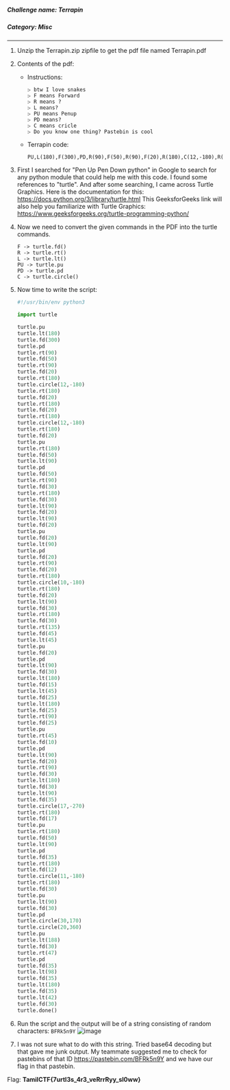 ##### Challenge name: Terrapin
##### Category: Misc
---

1. Unzip the Terrapin.zip zipfile to get the pdf file named Terrapin.pdf 
2. Contents of the pdf:
    - Instructions:
    
        ```
        ▷ btw I love snakes
        ▷ F means Forward
        ▷ R means ?
        ▷ L means?
        ▷ PU means Penup
        ▷ PD means?
        ▷ C means cricle
        ▷ Do you know one thing? Pastebin is cool
        ````
    - Terrapin code:
    
        ```
        PU,L(180),F(300),PD,R(90),F(50),R(90),F(20),R(180),C(12,-180),R(180),F(20),R(180),F(20),R(180),C(12,-180),R(180),F(20),PU,R(180),F(50),L(90),PD,F(50),R(90),F(30),R(180),F(30),L(90),F(20),L(90),F(20),PU,F(20),L(90),PD,F(20),R(90),F(20),R(180),C(10,-180),R(180),F(20),L(90),F(30),R(180),F(30),R(135),F(45),L(45),PU,F(20),PD,L(90),F(30),L(180),F(15),L(45),F(25),L(180),F(25),R(90),F(25),PU,R(45),F(10),PD,L(90),F(20),R(90),F(30),L(180),F(30),L(90),F(35),C(17,-270),R(180),F(17),PU,R(180),F(50),L(90),PD,F(35),R(180),F(12),C(11,-180),R(180),F(30),PU,L(90),F(30),PD,C(30,170),C(20,360),PU,L(188),F(30),R(47),PD,F(35),L(98),F(35),L(180),F(35),L(42),F(30)
        ```
3. First I searched for "Pen Up Pen Down python" in Google to search for any python module that could help me with this code. I found some references to "turtle". And after some searching, I came across Turtle Graphics. Here is the documentation for this: https://docs.python.org/3/library/turtle.html
This GeeksforGeeks link will also help you familiarize with Turtle Graphics: https://www.geeksforgeeks.org/turtle-programming-python/
4. Now we need to convert the given commands in the PDF into the turtle commands.

    ```
    F -> turtle.fd()
    R -> turtle.rt()
    L -> turtle.lt()
    PU -> turtle.pu
    PD -> turtle.pd
    C -> turtle.circle()
    ```
    
5. Now time to write the script:
    
    ```py
    #!/usr/bin/env python3

    import turtle

    turtle.pu
    turtle.lt(180)
    turtle.fd(300)
    turtle.pd
    turtle.rt(90)
    turtle.fd(50)
    turtle.rt(90)
    turtle.fd(20)
    turtle.rt(180)
    turtle.circle(12,-180)
    turtle.rt(180)
    turtle.fd(20)
    turtle.rt(180)
    turtle.fd(20)
    turtle.rt(180)
    turtle.circle(12,-180)
    turtle.rt(180)
    turtle.fd(20)
    turtle.pu
    turtle.rt(180)
    turtle.fd(50)
    turtle.lt(90)
    turtle.pd
    turtle.fd(50)
    turtle.rt(90)
    turtle.fd(30)
    turtle.rt(180)
    turtle.fd(30)
    turtle.lt(90)
    turtle.fd(20)
    turtle.lt(90)
    turtle.fd(20)
    turtle.pu
    turtle.fd(20)
    turtle.lt(90)
    turtle.pd
    turtle.fd(20)
    turtle.rt(90)
    turtle.fd(20)
    turtle.rt(180)
    turtle.circle(10,-180)
    turtle.rt(180)
    turtle.fd(20)
    turtle.lt(90)
    turtle.fd(30)
    turtle.rt(180)
    turtle.fd(30)
    turtle.rt(135)
    turtle.fd(45)
    turtle.lt(45)
    turtle.pu
    turtle.fd(20)
    turtle.pd
    turtle.lt(90)
    turtle.fd(30)
    turtle.lt(180)
    turtle.fd(15)
    turtle.lt(45)
    turtle.fd(25)
    turtle.lt(180)
    turtle.fd(25)
    turtle.rt(90)
    turtle.fd(25)
    turtle.pu
    turtle.rt(45)
    turtle.fd(10)
    turtle.pd
    turtle.lt(90)
    turtle.fd(20)
    turtle.rt(90)
    turtle.fd(30)
    turtle.lt(180)
    turtle.fd(30)
    turtle.lt(90)
    turtle.fd(35)
    turtle.circle(17,-270)
    turtle.rt(180)
    turtle.fd(17)
    turtle.pu
    turtle.rt(180)
    turtle.fd(50)
    turtle.lt(90)
    turtle.pd
    turtle.fd(35)
    turtle.rt(180)
    turtle.fd(12)
    turtle.circle(11,-180)
    turtle.rt(180)
    turtle.fd(30)
    turtle.pu
    turtle.lt(90)
    turtle.fd(30)
    turtle.pd
    turtle.circle(30,170)
    turtle.circle(20,360)
    turtle.pu
    turtle.lt(188)
    turtle.fd(30)
    turtle.rt(47)
    turtle.pd
    turtle.fd(35)
    turtle.lt(98)
    turtle.fd(35)
    turtle.lt(180)
    turtle.fd(35)
    turtle.lt(42)
    turtle.fd(30)
    turtle.done()
    ```
    
6. Run the script and the output will be of a string consisting of random characters: `BFRk5n9Y`
![image](https://user-images.githubusercontent.com/29172095/135710071-0bca5533-acb0-40c7-aaae-c112dcf15a3d.png)

7. I was not sure what to do with this string. Tried base64 decoding but that gave me junk output. My teammate suggested me to check for pastebins of that ID https://pastebin.com/BFRk5n9Y and we have our flag in that pastebin.

Flag: **TamilCTF{7urtl3s_4r3_veRrrRyy_sl0ww}**
